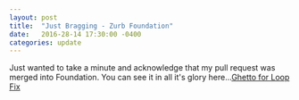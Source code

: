 ```yaml
---
layout: post
title:  "Just Bragging - Zurb Foundation"
date:   2016-28-14 17:30:00 -0400
categories: update
---
```


Just wanted to take a minute and acknowledge that my pull request was merged into Foundation.  You can see it in all
it's glory here...[Ghetto for Loop Fix](https://github.com/zurb/foundation-sites/pull/8972/files)